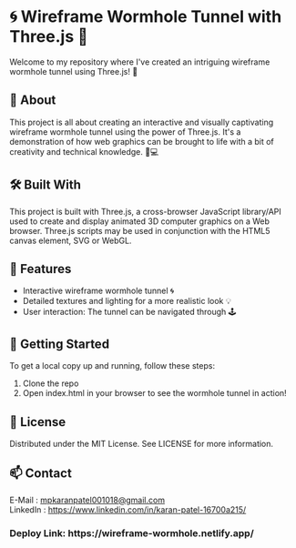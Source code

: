 # 🌀 Wireframe Wormhole Tunnel with Three.js 🚀

Welcome to my repository where I've created an intriguing wireframe wormhole tunnel using Three.js! 🌌

## 📖 About

This project is all about creating an interactive and visually captivating wireframe wormhole tunnel using the power of Three.js. It's a demonstration of how web graphics can be brought to life with a bit of creativity and technical knowledge. 🎨💻

## 🛠️ Built With

This project is built with Three.js, a cross-browser JavaScript library/API used to create and display animated 3D computer graphics on a Web browser. Three.js scripts may be used in conjunction with the HTML5 canvas element, SVG or WebGL. 

## 🌟 Features

- Interactive wireframe wormhole tunnel 🌀
- Detailed textures and lighting for a more realistic look 💡
- User interaction: The tunnel can be navigated through 🕹️

## 🚀 Getting Started

To get a local copy up and running, follow these steps:

1. Clone the repo
2. Open index.html in your browser to see the wormhole tunnel in action!
   
## 📝 License

Distributed under the MIT License. See LICENSE for more information.

## 📫 Contact

E-Mail : mpkaranpatel001018@gmail.com<br>
LinkedIn : https://www.linkedin.com/in/karan-patel-16700a215/

<h3>Deploy Link: https://wireframe-wormhole.netlify.app/</h3>
